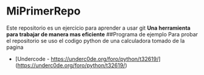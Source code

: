 # MiPrimerRepo
Este repositorio es un ejercicio para aprender a usar git
**Una herramienta para trabajar de manera mas eficiente**
##Programa de ejemplo
Para probar el repositorio se uso el codigo python de una calculadora tomado de la pagina
* [Undercode - https://underc0de.org/foro/python/t32619/] (https://underc0de.org/foro/python/t32619/)

